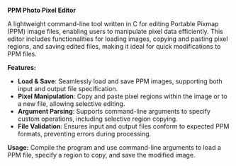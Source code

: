 **PPM Photo Pixel Editor**

A lightweight command-line tool written in C for editing Portable Pixmap (PPM) image files, enabling users to manipulate pixel data efficiently. This editor includes functionalities for loading images, copying and pasting pixel regions, and saving edited files, making it ideal for quick modifications to PPM files.

**Features:**
- **Load & Save**: Seamlessly load and save PPM images, supporting both input and output file specification.
- **Pixel Manipulation**: Copy and paste pixel regions within the image or to a new file, allowing selective editing.
- **Argument Parsing**: Supports command-line arguments to specify custom operations, including selective region copying.
- **File Validation**: Ensures input and output files conform to expected PPM formats, preventing errors during processing.

**Usage:**
Compile the program and use command-line arguments to load a PPM file, specify a region to copy, and save the modified image.
